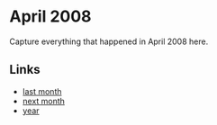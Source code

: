 # April 2008

Capture everything that happened in April 2008 here.

## Links
- [last month](calendar/months/2008-03.md)
- [next month](calendar/months/2008-05.md)
- [year](calendar/years/2008.md)